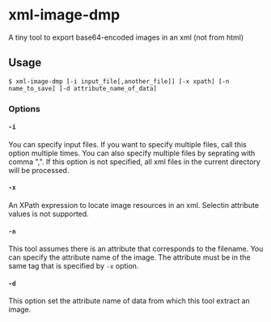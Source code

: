 xml-image-dmp
========
A tiny tool to export base64-encoded images in an xml (not from html)

Usage
-----

    $ xml-image-dmp [-i input_file[,another_file]] [-x xpath] [-n name_to_save] [-d attribute_name_of_data]

### Options
#### `-i`
You can specify input files. If you want to specify multiple files, call this option multiple times.
You can also specify multiple files by seprating with comma ",".
If this option is not specified, all xml files in the current directory will be processed.

#### `-x`
An XPath expression to locate image resources in an xml. Selectin attribute values is not supported.

#### `-n`
This tool assumes there is an attribute that corresponds to the filename. You can specify the attribute name
of the image. The attribute must be in the same tag that is specified by `-x` option.

#### `-d`
This option set the attribute name of data from which this tool extract an image.
